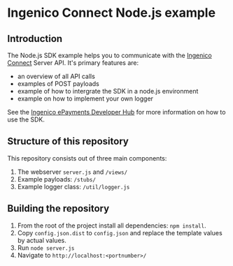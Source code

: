 # Ingenico Connect Node.js example

## Introduction

The Node.js SDK example helps you to communicate with the [Ingenico Connect](https://epayments.developer-ingenico.com/) Server API. It's primary features are:

* an overview of all API calls
* examples of POST payloads
* example of how to intergrate the SDK in a node.js environment
* example on how to implement your own logger

See the [Ingenico ePayments Developer Hub](https://epayments.developer-ingenico.com/documentation/sdk/server/nodejs/) for more information on how to use the SDK.

## Structure of this repository

This repository consists out of three main components:

1. The webserver `server.js` and `/views/`
2. Example payloads: `/stubs/`
3. Example logger class: `/util/logger.js`

## Building the repository

1. From the root of the project install all dependencies: `npm install`.
2. Copy `config.json.dist` to `config.json` and replace the template values by actual values.
3. Run `node server.js`
4. Navigate to `http://localhost:<portnumber>/`
